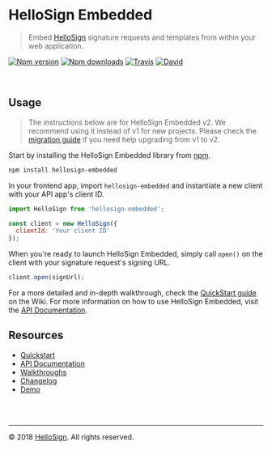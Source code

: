 # HelloSign Embedded

> Embed [HelloSign][external_hellosign] signature requests and templates from within your web application.

[![Npm version][badge_npm-version]][external_npm]
[![Npm downloads][badge_npm-downloads]][external_npm]
[![Travis][badge_travis]][external_travis]
[![David][badge_david]][external_david]

<br/>

## Usage

> The instructions below are for HelloSign Embedded v2. We recommend using it instead of v1 for new projects. Please check the [migration guide][wiki_migration-guide] if you need help upgrading from v1 to v2.

Start by installing the HelloSign Embedded library from [npm](https://npmjs.com).

```bash
npm install hellosign-embedded
```

In your frontend app, import `hellosign-embedded` and instantiate a new client with your API app's client ID.

```js
import HelloSign from 'hellosign-embedded';

const client = new HelloSign({
  clientId: 'Your client ID'
});
```

When you're ready to launch HelloSign Embedded, simply call `open()` on the client with your signature request's signing URL.

```js
client.open(signUrl);
```

For a more detailed and in-depth walkthrough, check the [QuickStart guide][wiki_quickstart] on the Wiki. For more information on how to use HelloSign Embedded, visit the [API Documentation][wiki_api-documentation].


## Resources

* [Quickstart][wiki_quickstart]
* [API Documentation][wiki_api-documentation]
* [Walkthroughs][external_walkthroughs]
* [Changelog][changelog]
* [Demo][external_demo]

<br/>
<br/>
<hr/>

&copy; 2018 [HelloSign][external_hellosign]. All rights reserved.






[changelog]: ./CHANGELOG.md

[badge_npm-version]: https://img.shields.io/npm/v/hellosign-embedded.svg
[badge_npm-downloads]: https://img.shields.io/npm/dm/hellosign-embedded.svg
[badge_david]: https://img.shields.io/david/hellosign/hellosign-embedded.svg
[badge_travis]: https://img.shields.io/travis/hellosign/hellosign-embedded/master.svg

[wiki_home]: https://github.com/hellosign/hellosign-embedded/wiki
[wiki_api-documentation]: https://github.com/hellosign/hellosign-embedded/wiki/API-Documentation-%28v2%29
[wiki_changelog]: https://github.com/hellosign/hellosign-embedded/wiki/Changelog
[wiki_migration-guide]: https://github.com/hellosign/hellosign-embedded/wiki/Migration-Guide-(v1-to-v2)
[wiki_quickstart]: https://github.com/hellosign/hellosign-embedded/wiki/Quickstart

[external_david]: https://david-dm.org/hellosign/hellosign-embedded
[external_demo]: https://github.com/hellosign/hellosign-embedded-demo
[external_hellosign]: https://hellosign.com
[external_npm]: https://npmjs.org/package/hellosign-embedded
[external_travis]: https://travis-ci.org/hellosign/hellosign-embedded.svg?branch=master
[external_walkthroughs]: https://app.hellosign.com/api/embeddedSigningWalkthrough
